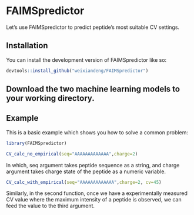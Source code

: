 
<!-- README.md is generated from README.Rmd. Please edit that file -->

# FAIMSpredictor

<!-- badges: start -->
<!-- badges: end -->

Let’s use FAIMSpredictor to predict peptide’s most suitable CV settings.

## Installation

You can install the development version of FAIMSpredictor like so:

``` r
devtools::install_github("weixiandeng/FAIMSpredictor")
```
## Download the two machine learning models to your working directory.
## Example

This is a basic example which shows you how to solve a common problem:

``` r
library(FAIMSpredictor)

CV_calc_no_empirical(seq="AAAAAAAAAAAAA",charge=2)
```

In which, seq argument takes peptide sequence as a string, and charge argument takes charge state of the peptide as a numeric variable.
``` r
CV_calc_with_empirical(seq="AAAAAAAAAAAAA",charge=2, cv=45)
```
Similarly, in the second function, once we have a experimentally measured CV value where the maximum intensity of a peptide is observed, we can feed the value to the third argument.


